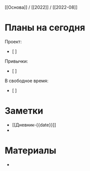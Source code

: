 [[Основа]] / [[2022]] / [[2022-08]]

# Планы на сегодня
Проект:
- [ ] 

Привычки:
- [ ] 

В свободное время:
- [ ] 

# Заметки
- [[Дневник-{{date}}]]
- 

# Материалы
- 